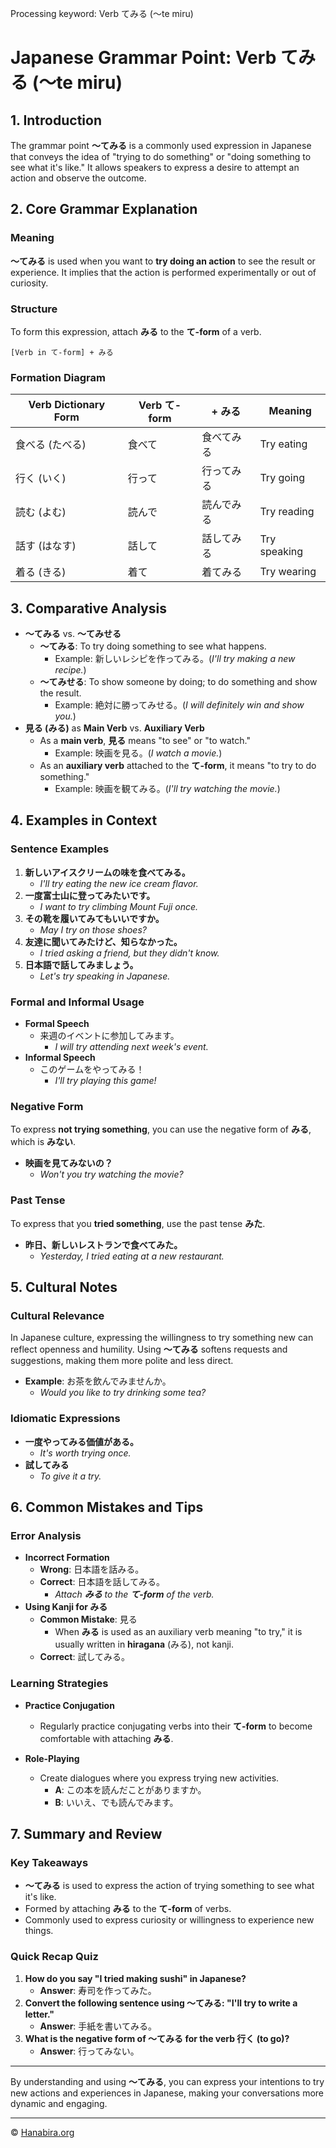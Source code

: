 Processing keyword: Verb てみる (〜te miru)
# Japanese Grammar Point: Verb てみる (〜te miru)

## 1. Introduction
The grammar point **〜てみる** is a commonly used expression in Japanese that conveys the idea of "trying to do something" or "doing something to see what it's like." It allows speakers to express a desire to attempt an action and observe the outcome.
## 2. Core Grammar Explanation
### Meaning
**〜てみる** is used when you want to **try doing an action** to see the result or experience. It implies that the action is performed experimentally or out of curiosity.
### Structure
To form this expression, attach **みる** to the **て-form** of a verb.
```
[Verb in て-form] + みる
```
### Formation Diagram
| Verb Dictionary Form | Verb て-form | + みる         | Meaning             |
|----------------------|--------------|----------------|---------------------|
| 食べる (たべる)      | 食べて       | 食べてみる     | Try eating          |
| 行く (いく)          | 行って        | 行ってみる     | Try going           |
| 読む (よむ)          | 読んで        | 読んでみる     | Try reading         |
| 話す (はなす)        | 話して       | 話してみる     | Try speaking        |
| 着る (きる)          | 着て         | 着てみる       | Try wearing         |
## 3. Comparative Analysis
- **〜てみる** vs. **〜てみせる**
  - **〜てみる**: To try doing something to see what happens.
    - Example: 新しいレシピを作ってみる。(*I'll try making a new recipe.*)
  - **〜てみせる**: To show someone by doing; to do something and show the result.
    - Example: 絶対に勝ってみせる。(*I will definitely win and show you.*)
- **見る (みる)** as **Main Verb** vs. **Auxiliary Verb**
  - As a **main verb**, **見る** means "to see" or "to watch."
    - Example: 映画を見る。(*I watch a movie.*)
  - As an **auxiliary verb** attached to the **て-form**, it means "to try to do something."
    - Example: 映画を観てみる。(*I'll try watching the movie.*)
## 4. Examples in Context
### Sentence Examples
1. **新しいアイスクリームの味を食べてみる。**
   - *I'll try eating the new ice cream flavor.*
2. **一度富士山に登ってみたいです。**
   - *I want to try climbing Mount Fuji once.*
3. **その靴を履いてみてもいいですか。**
   - *May I try on those shoes?*
4. **友達に聞いてみたけど、知らなかった。**
   - *I tried asking a friend, but they didn't know.*
5. **日本語で話してみましょう。**
   - *Let's try speaking in Japanese.*
### Formal and Informal Usage
- **Formal Speech**
  - 来週のイベントに参加してみます。
    - *I will try attending next week's event.*
- **Informal Speech**
  - このゲームをやってみる！
    - *I'll try playing this game!*
### Negative Form
To express **not trying something**, you can use the negative form of **みる**, which is **みない**.
- **映画を見てみないの？**
  - *Won't you try watching the movie?*
### Past Tense
To express that you **tried something**, use the past tense **みた**.
- **昨日、新しいレストランで食べてみた。**
  - *Yesterday, I tried eating at a new restaurant.*
## 5. Cultural Notes
### Cultural Relevance
In Japanese culture, expressing the willingness to try something new can reflect openness and humility. Using **〜てみる** softens requests and suggestions, making them more polite and less direct.
- **Example**: お茶を飲んでみませんか。
  - *Would you like to try drinking some tea?*
### Idiomatic Expressions
- **一度やってみる価値がある。**
  - *It's worth trying once.*
- **試してみる**
  - *To give it a try.*
## 6. Common Mistakes and Tips
### Error Analysis
- **Incorrect Formation**
  - **Wrong**: 日本語を話みる。
  - **Correct**: 日本語を話してみる。
    - *Attach **みる** to the **て-form** of the verb.*
- **Using Kanji for みる**
  - **Common Mistake**: 見る
    - When **みる** is used as an auxiliary verb meaning "to try," it is usually written in **hiragana** (みる), not kanji.
  - **Correct**: 試してみる。
### Learning Strategies
- **Practice Conjugation**
  - Regularly practice conjugating verbs into their **て-form** to become comfortable with attaching **みる**.
  
- **Role-Playing**
  - Create dialogues where you express trying new activities.
    - **A**: この本を読んだことがありますか。
    - **B**: いいえ、でも読んでみます。
## 7. Summary and Review
### Key Takeaways
- **〜てみる** is used to express the action of trying something to see what it's like.
- Formed by attaching **みる** to the **て-form** of verbs.
- Commonly used to express curiosity or willingness to experience new things.
### Quick Recap Quiz
1. **How do you say "I tried making sushi" in Japanese?**
   - **Answer**: 寿司を作ってみた。
2. **Convert the following sentence using 〜てみる: "I'll try to write a letter."**
   - **Answer**: 手紙を書いてみる。
3. **What is the negative form of 〜てみる for the verb 行く (to go)?**
   - **Answer**: 行ってみない。

---
By understanding and using **〜てみる**, you can express your intentions to try new actions and experiences in Japanese, making your conversations more dynamic and engaging.


---

© [Hanabira.org](https://hanabira.org)
